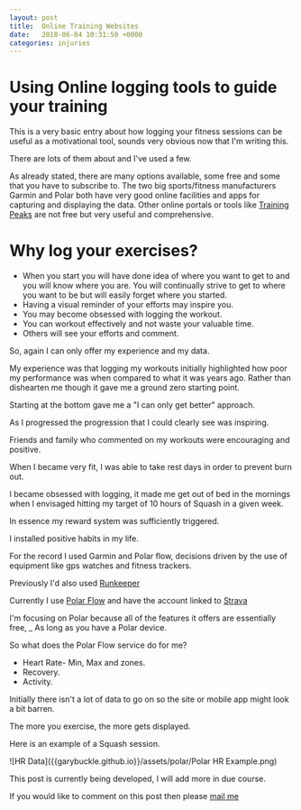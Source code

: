 ```yaml
---
layout: post
title:  Online Training Websites
date:   2018-06-04 10:31:50 +0000
categories: injuries
---
```


# Using Online logging tools to guide your training


This is a very basic entry about how logging your fitness sessions can be useful as a motivational tool, sounds very obvious now that I'm writing this.

There are lots of them about and I've used a few.

As already stated, there are many options available, some free and some that you have to subscribe to.
The two big sports/fitness manufacturers Garmin and Polar both have very good online facilities and apps for capturing and displaying the data.
Other online portals or tools like [Training Peaks](www.trainingpeaks.com) are not free but very useful and comprehensive.


# Why log your exercises?

- When you start you will have done idea of where you want to get to and you will know where you are. You will continually strive to get to where you want to be but will easily forget where you started.
- Having a visual reminder of your efforts may inspire you.
- You may become obsessed with logging the workout. 
- You can workout effectively and not waste your valuable time.
- Others will see your efforts and comment.

So, again I can only offer my experience and my data.

My experience was that logging my workouts initially highlighted how poor my performance was when compared to what it was years ago. Rather than dishearten me though it gave me a ground zero starting point. 

Starting at the bottom gave me a  "I can only get better" approach.

As I progressed the progression that I could clearly see was inspiring.

Friends and family who commented on my workouts were encouraging and positive.

When I became very fit, I was able to take rest days in order to prevent burn out.

I became obsessed with logging, it made me get out of bed in the mornings when I envisaged hitting my target of 10 hours of Squash in a given week.

In essence my reward system was sufficiently triggered.

I installed positive habits in my life.


For the record I used Garmin and Polar flow, decisions driven by the use of equipment like gps watches and fitness trackers.

Previously I'd also used [Runkeeper](www.runkeeper.com)

Currently I use [Polar Flow](www.) and have the account linked to [Strava](https://www.strava.com/)

I'm focusing on Polar because all of the features it offers are essentially free, _
As long as you have a Polar device.

So what does the Polar Flow service do for me?

- Heart Rate- Min, Max and zones.
- Recovery.
- Activity.

Initially there isn't a lot of data to go on so the site or mobile app might look a bit barren.

The more you exercise, the more gets displayed.

Here is an example of a Squash session.

![HR Data]({{garybuckle.github.io}}/assets/polar/Polar HR Example.png)

This post is currently being developed, I will add more in due course.




If you would like to comment on this post then please [mail me](mailto:iambuckle@mac.com)





